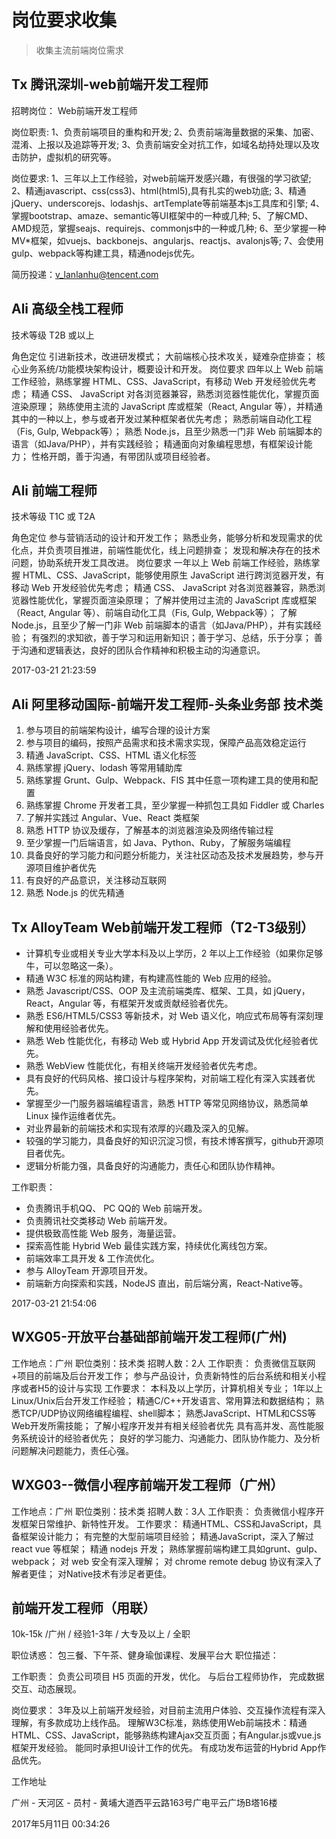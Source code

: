 # 岗位要求收集

> 收集主流前端岗位需求

## Tx 腾讯深圳-web前端开发工程师

招聘岗位： Web前端开发工程师

岗位职责:
1、负责前端项目的重构和开发;
2、负责前端海量数据的采集、加密、混淆、上报以及追踪等开发;
3、负责前端安全对抗工作，如域名劫持处理以及攻击防护，虚拟机的研究等。

岗位要求:
1、三年以上工作经验，对web前端开发感兴趣，有很强的学习欲望;
2、精通javascript、css(css3)、html(html5),具有扎实的web功底;
3、精通jQuery、underscorejs、lodashjs、artTemplate等前端基本js工具库和引擎;
4、掌握bootstrap、amaze、semantic等UI框架中的一种或几种;
5、了解CMD、AMD规范，掌握seajs、requirejs、commonjs中的一种或几种;
6、至少掌握一种MV*框架，如vuejs、backbonejs、angularjs、reactjs、avalonjs等;
7、会使用gulp、webpack等构建工具，精通nodejs优先。

简历投递：v_lanlanhu@tencent.com



## Ali 高级全栈工程师

技术等级
T2B 或以上

角色定位
引进新技术，改进研发模式；
大前端核心技术攻关，疑难杂症排查；
核心业务系统/功能模块架构设计，概要设计和开发。
岗位要求
四年以上 Web 前端工作经验，熟练掌握 HTML、CSS、JavaScript，有移动 Web 开发经验优先考虑；
精通 CSS、 JavaScript 对各浏览器兼容，熟悉浏览器性能优化，掌握页面渲染原理；
熟练使用主流的 JavaScript 库或框架（React, Angular 等），并精通其中的一种以上，参与或者开发过某种框架者优先考虑；
熟悉前端自动化工程（Fis, Gulp, Webpack等）；
熟悉 Node.js，且至少熟悉一门非 Web 前端脚本的语言（如Java/PHP），并有实践经验；
精通面向对象编程思想，有框架设计能力；
性格开朗，善于沟通，有带团队或项目经验者。



## Ali 前端工程师

技术等级
T1C 或 T2A

角色定位
参与营销活动的设计和开发工作；
熟悉业务，能够分析和发现需求的优化点，并负责项目推进，前端性能优化，线上问题排查；
发现和解决存在的技术问题，协助系统开发工具改进。
岗位要求
一年以上 Web 前端工作经验，熟练掌握 HTML、CSS、JavaScript，能够使用原生 JavaScript 进行跨浏览器开发，有移动 Web 开发经验优先考虑；
精通 CSS、 JavaScript 对各浏览器兼容，熟悉浏览器性能优化，掌握页面渲染原理；
了解并使用过主流的 JavaScript 库或框架（React, Angular 等）、前端自动化工具（Fis, Gulp, Webpack等）；
了解 Node.js，且至少了解一门非 Web 前端脚本的语言（如Java/PHP），并有实践经验；
有强烈的求知欲，善于学习和运用新知识；善于学习、总结，乐于分享； 善于沟通和逻辑表达，良好的团队合作精神和积极主动的沟通意识。



2017-03-21 21:23:59



## Ali 阿里移动国际-前端开发工程师-头条业务部 技术类

1. 参与项目的前端架构设计，编写合理的设计方案 
2. 参与项目的编码，按照产品需求和技术需求实现，保障产品高效稳定运行
3. 精通 JavaScript、CSS、HTML 语义化标签 
4. 熟练掌握 jQuery、lodash 等常用辅助库 
5. 熟练掌握 Grunt、Gulp、Webpack、FIS 其中任意一项构建工具的使用和配置 
6. 熟练掌握 Chrome 开发者工具，至少掌握一种抓包工具如 Fiddler 或 Charles 
7. 了解并实践过 Angular、Vue、React 类框架 
8. 熟悉 HTTP 协议及缓存，了解基本的浏览器渲染及网络传输过程 
9. 至少掌握一门后端语言，如 Java、Python、Ruby，了解服务端编程 
10. 具备良好的学习能力和问题分析能力，关注社区动态及技术发展趋势，参与开源项目维护者优先 
11. 有良好的产品意识，关注移动互联网 
12. 熟悉 Node.js 的优先精通


## Tx AlloyTeam Web前端开发工程师（T2-T3级别）

- 计算机专业或相关专业大学本科及以上学历，2 年以上工作经验（如果你足够牛，可以忽略这一条）。
- 精通 W3C 标准的网站构建，有构建高性能的 Web 应用的经验。
- 熟悉 Javascript/CSS、OOP 及主流前端类库、框架、工具，如 jQuery，React，Angular 等，有框架开发或贡献经验者优先。
- 熟悉 ES6/HTML5/CSS3 等新技术，对 Web 语义化，响应式布局等有深刻理解和使用经验者优先。
- 熟悉 Web 性能优化，有移动 Web 或 Hybrid App 开发调试及优化经验者优先。
- 熟悉 WebView 性能优化，有相关终端开发经验者优先考虑。
- 具有良好的代码风格、接口设计与程序架构，对前端工程化有深入实践者优先。
- 掌握至少一门服务器端编程语言，熟悉 HTTP 等常见网络协议，熟悉简单 Linux 操作运维者优先。
- 对业界最新的前端技术和实现有浓厚的兴趣及深入的见解。
- 较强的学习能力，具备良好的知识沉淀习惯，有技术博客撰写，github开源项目者优先。
- 逻辑分析能力强，具备良好的沟通能力，责任心和团队协作精神。

工作职责：

- 负责腾讯手机QQ、 PC QQ的 Web 前端开发。
- 负责腾讯社交类移动 Web 前端开发。
- 提供极致高性能 Web 服务，海量运营。
- 探索高性能 Hybrid Web 最佳实践方案，持续优化离线包方案。
- 前端效率工具开发 & 工作流优化。
- 参与 AlloyTeam 开源项目开发。
- 前端新方向探索和实践，NodeJS 直出，前后端分离，React-Native等。



2017-03-21 21:54:06



## WXG05-开放平台基础部前端开发工程师(广州)

工作地点：广州	职位类别：技术类	招聘人数：2人
工作职责：
负责微信互联网+项目的前端及后台开发工作；
参与产品设计，负责新特性的后台系统和相关小程序或者H5的设计与实现
工作要求：
本科及以上学历，计算机相关专业；
1年以上Linux/Unix后台开发工作经验；
精通C/C++开发语言、常用算法和数据结构；
熟悉TCP/UDP协议网络编程编程、shell脚本；
熟悉JavaScript、HTML和CSS等Web开发所需技能；
了解小程序开发并有相关经验者优先
具有高并发、高性能服务系统设计的经验者优先；
良好的学习能力、沟通能力、团队协作能力、及分析问题解决问题能力，责任心强。



## WXG03--微信小程序前端开发工程师（广州）

工作地点：广州	职位类别：技术类	招聘人数：3人
工作职责：
负责微信小程序开发框架日常维护、新特性开发。
工作要求：
精通HTML、CSS和JavaScript，具备框架设计能力；
有完整的大型前端项目经验；
精通JavaScript，深入了解过 react vue 等框架；
精通 nodejs 开发；
熟练掌握前端构建工具如grunt、gulp、webpack；
对 web 安全有深入理解；
对 chrome remote debug 协议有深入了解者更佳；
对Native技术有涉足者更佳。



## 前端开发工程师（用联） 

10k-15k /广州 / 经验1-3年 / 大专及以上 / 全职

职位诱惑：
包三餐、下午茶、健身瑜伽课程、发展平台大
职位描述：

工作职责：
负责公司项目 H5 页面的开发，优化。
与后台工程师协作， 完成数据交互、动态展现。

岗位要求：
3年及以上前端开发经验，对目前主流用户体验、交互操作流程有深入理解，有多款成功上线作品。
理解W3C标准，熟练使用Web前端技术：精通HTML、CSS、JavaScript，能够熟练构建Ajax交互页面；有Angular.js或vue.js框架开发经验。
能同时承担UI设计工作的优先。
有成功发布运营的Hybrid App作品优先。

工作地址

广州 - 天河区 - 员村 - 黄埔大道西平云路163号广电平云广场B塔16楼



2017年5月11日 00:34:26

